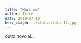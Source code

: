 ```yaml
---
title: "Mais um"
author: Teste
date: 2019-07-10
hero_image: ../static/bali-15.jpg
---
```


outro novo ai...
